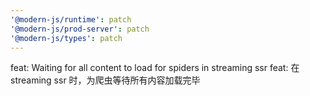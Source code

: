 ```yaml
---
'@modern-js/runtime': patch
'@modern-js/prod-server': patch
'@modern-js/types': patch
---
```


feat: Waiting for all content to load for spiders in streaming ssr
feat: 在 streaming ssr 时，为爬虫等待所有内容加载完毕
